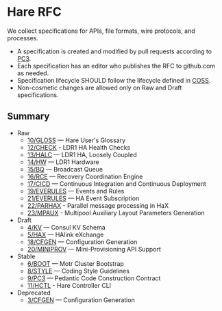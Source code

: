 # Hare RFC

We collect specifications for APIs, file formats, wire protocols, and
processes.

* A specification is created and modified by pull requests according to
  [PC3](https://github.com/Seagate/cortx-hare/blob/main/rfc/9/README.md).
* Each specification has an editor who publishes the RFC to
  github.com as needed.
* Specification lifecycle SHOULD follow the lifecycle defined in
  [COSS](https://rfc.unprotocols.org/2).
* Non-cosmetic changes are allowed only on Raw and Draft specifications.

## Summary

* Raw
  * [10/GLOSS](10/README.md) — Hare User's Glossary
  * [12/CHECK](12/README.md) - LDR1 HA Health Checks
  * [13/HALC](13/README.md) — LDR1 HA, Loosely Coupled
  * [14/HW](14/README.md) — LDR1 Hardware
  * [15/BQ](15/README.md) — Broadcast Queue
  * [16/RCE](16/README.md) — Recovery Coordination Engine
  * [17/CICD](17/README.md) — Continuous Integration and Continuous Deployment
  * [19/EVERULES](19/README.md) — Events and Rules
  * [21/EVERULES](21/README.md) — HA Event Subscription
  * [22/PARHAX](https://seagate-systems.atlassian.net/wiki/spaces/PUB/pages/178421786/22+PARHAX+Parallel+message+processing+in+HaX) - Parallel message processing in HaX
  * [23/MPAUX](https://seagate-systems.atlassian.net/wiki/spaces/PUB/pages/184746420/23+MPAUX+Multipool+Auxiliary+Layout+Parameters+Generation) - Multipool Auxiliary Layout Parameters Generation
* Draft
  * [4/KV](4/README.md) — Consul KV Schema
  * [5/HAX](5/README.md) — HAlink eXchange
  * [18/CFGEN](18/README.md) — Configuration Generation
  * [20/MINIPROV](20/README.md) — Mini-Provisioning API Support
* Stable
  * [6/BOOT](6/README.md) — Motr Cluster Bootstrap
  * [8/STYLE](8/README.md) — Coding Style Guidelines
  * [9/PC3](9/README.md) — Pedantic Code Construction Contract
  * [11/HCTL](11/README.md) - Hare Controller CLI
* Deprecated
  * [3/CFGEN](3/README.md) — Configuration Generation
